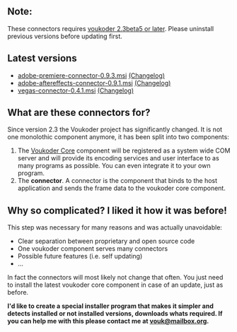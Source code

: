 ## Note:
These connectors requires [voukoder 2.3beta5 or later](https://github.com/Vouk/voukoder/releases). Please uninstall previous versions before updating first.

## Latest versions
- [adobe-premiere-connector-0.9.3.msi](adobe-premiere/adobe-premiere-connector-0.9.3.msi?raw=true) [(Changelog)](adobe-premiere/README.md)
- [adobe-aftereffects-connector-0.9.1.msi](adobe-aftereffects/adobe-aftereffects-connector-0.9.1.msi?raw=true) [(Changelog)](adobe-aftereffects/README.md)
- [vegas-connector-0.4.1.msi](vegas/vegas-connector-0.4.1.msi?raw=true) [(Changelog)](vegas/README.md)
## What are these connectors for?
Since version 2.3 the Voukoder project has significantly changed. It is not one monolothic component anymore, it has been split into two components:
1. The [Voukoder Core](https://github.com/Vouk/voukoder) component will be registered as a system wide COM server and will provide its encoding services and user interface to as many programs as possible. You can even integrate it to your own program.
2. The **connector**. A connector is the component that binds to the host application and sends the frame data to the voukoder core component.
## Why so complicated? I liked it how it was before!
This step was necessary for many reasons and was actually unavoidable:
- Clear separation between proprietary and open source code
- One voukoder component serves many connectors
- Possible future features (i.e. self updating)
- ...

In fact the connectors will most likely not change that often. You just need to install the latest voukoder core component in case of an update, just as before.

**I'd like to create a special installer program that makes it simpler and detects installed or not installed versions, downloads whats required. If you can help me with this please contact me at vouk@mailbox.org.**
